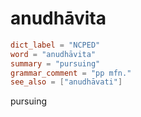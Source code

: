 # anudhāvita

``` toml
dict_label = "NCPED"
word = "anudhāvita"
summary = "pursuing"
grammar_comment = "pp mfn."
see_also = ["anudhāvati"]
```

pursuing

